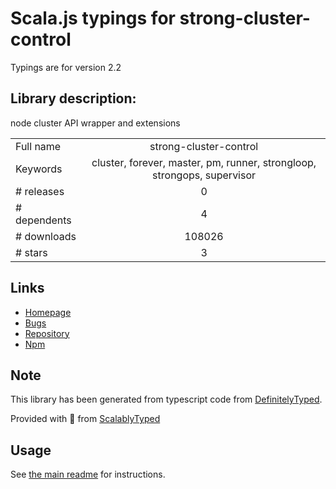 
# Scala.js typings for strong-cluster-control

Typings are for version 2.2

## Library description:
node cluster API wrapper and extensions

|                    |                 |
| ------------------ | :-------------: |
| Full name          | strong-cluster-control |
| Keywords           | cluster, forever, master, pm, runner, strongloop, strongops, supervisor |
| # releases         | 0 |
| # dependents       | 4 |
| # downloads        | 108026 |
| # stars            | 3 |

## Links
- [Homepage](https://github.com/strongloop/strong-cluster-control#readme)
- [Bugs](https://github.com/strongloop/strong-cluster-control/issues)
- [Repository](https://github.com/strongloop/strong-cluster-control)
- [Npm](https://www.npmjs.com/package/strong-cluster-control)
    


## Note
This library has been generated from typescript code from [DefinitelyTyped](https://definitelytyped.org).

Provided with :purple_heart: from [ScalablyTyped](https://github.com/oyvindberg/ScalablyTyped)

## Usage
See [the main readme](../../readme.md) for instructions.


